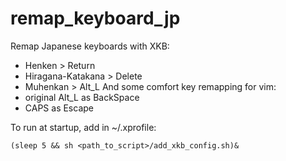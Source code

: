 # remap_keyboard_jp
Remap Japanese keyboards with XKB:
 - Henken > Return
 - Hiragana-Katakana > Delete
 - Muhenkan > Alt_L
And some comfort key remapping for vim:
 - original Alt_L as BackSpace
 - CAPS as Escape

To run at startup, add in ~/.xprofile:
```
(sleep 5 && sh <path_to_script>/add_xkb_config.sh)&
```
